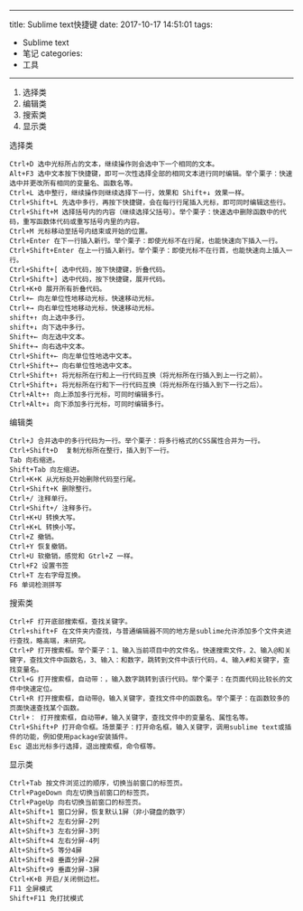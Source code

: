 
---
title: Sublime text快捷键 
date: 2017-10-17 14:51:01
tags:
- Sublime text 
- 笔记
categories: 
- 工具 
---


1. 选择类
2. 编辑类
3. 搜索类
4. 显示类

选择类

    Ctrl+D 选中光标所占的文本，继续操作则会选中下一个相同的文本。
    Alt+F3 选中文本按下快捷键，即可一次性选择全部的相同文本进行同时编辑。举个栗子：快速选中并更改所有相同的变量名、函数名等。
    Ctrl+L 选中整行，继续操作则继续选择下一行，效果和 Shift+↓ 效果一样。
    Ctrl+Shift+L 先选中多行，再按下快捷键，会在每行行尾插入光标，即可同时编辑这些行。
    Ctrl+Shift+M 选择括号内的内容（继续选择父括号）。举个栗子：快速选中删除函数中的代码，重写函数体代码或重写括号内里的内容。
    Ctrl+M 光标移动至括号内结束或开始的位置。
    Ctrl+Enter 在下一行插入新行。举个栗子：即使光标不在行尾，也能快速向下插入一行。
    Ctrl+Shift+Enter 在上一行插入新行。举个栗子：即使光标不在行首，也能快速向上插入一行。
    Ctrl+Shift+[ 选中代码，按下快捷键，折叠代码。
    Ctrl+Shift+] 选中代码，按下快捷键，展开代码。
    Ctrl+K+0 展开所有折叠代码。
    Ctrl+← 向左单位性地移动光标，快速移动光标。
    Ctrl+→ 向右单位性地移动光标，快速移动光标。
    shift+↑ 向上选中多行。
    shift+↓ 向下选中多行。
    Shift+← 向左选中文本。
    Shift+→ 向右选中文本。
    Ctrl+Shift+← 向左单位性地选中文本。
    Ctrl+Shift+→ 向右单位性地选中文本。
    Ctrl+Shift+↑ 将光标所在行和上一行代码互换（将光标所在行插入到上一行之前）。
    Ctrl+Shift+↓ 将光标所在行和下一行代码互换（将光标所在行插入到下一行之后）。
    Ctrl+Alt+↑ 向上添加多行光标，可同时编辑多行。
    Ctrl+Alt+↓ 向下添加多行光标，可同时编辑多行。

编辑类

    Ctrl+J 合并选中的多行代码为一行。举个栗子：将多行格式的CSS属性合并为一行。
    Ctrl+Shift+D  复制光标所在整行，插入到下一行。
    Tab 向右缩进。
    Shift+Tab 向左缩进。
    Ctrl+K+K 从光标处开始删除代码至行尾。
    Ctrl+Shift+K 删除整行。
    Ctrl+/ 注释单行。
    Ctrl+Shift+/ 注释多行。
    Ctrl+K+U 转换大写。
    Ctrl+K+L 转换小写。
    Ctrl+Z 撤销。
    Ctrl+Y 恢复撤销。
    Ctrl+U 软撤销，感觉和 Gtrl+Z 一样。
    Ctrl+F2 设置书签
    Ctrl+T 左右字母互换。
    F6 单词检测拼写

搜索类

    Ctrl+F 打开底部搜索框，查找关键字。
    Ctrl+shift+F 在文件夹内查找，与普通编辑器不同的地方是sublime允许添加多个文件夹进行查找，略高端，未研究。
    Ctrl+P 打开搜索框。举个栗子：1、输入当前项目中的文件名，快速搜索文件，2、输入@和关键字，查找文件中函数名，3、输入：和数字，跳转到文件中该行代码，4、输入#和关键字，查找变量名。
    Ctrl+G 打开搜索框，自动带：，输入数字跳转到该行代码。举个栗子：在页面代码比较长的文件中快速定位。
    Ctrl+R 打开搜索框，自动带@，输入关键字，查找文件中的函数名。举个栗子：在函数较多的页面快速查找某个函数。
    Ctrl+： 打开搜索框，自动带#，输入关键字，查找文件中的变量名、属性名等。
    Ctrl+Shift+P 打开命令框。场景栗子：打开命名框，输入关键字，调用sublime text或插件的功能，例如使用package安装插件。
    Esc 退出光标多行选择，退出搜索框，命令框等。

显示类

    Ctrl+Tab 按文件浏览过的顺序，切换当前窗口的标签页。
    Ctrl+PageDown 向左切换当前窗口的标签页。
    Ctrl+PageUp 向右切换当前窗口的标签页。
    Alt+Shift+1 窗口分屏，恢复默认1屏（非小键盘的数字）
    Alt+Shift+2 左右分屏-2列
    Alt+Shift+3 左右分屏-3列
    Alt+Shift+4 左右分屏-4列
    Alt+Shift+5 等分4屏
    Alt+Shift+8 垂直分屏-2屏
    Alt+Shift+9 垂直分屏-3屏
    Ctrl+K+B 开启/关闭侧边栏。
    F11 全屏模式
    Shift+F11 免打扰模式
